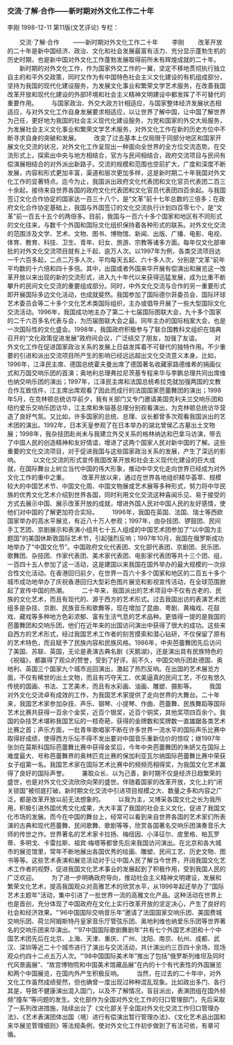 ### 交流·了解·合作——新时期对外文化工作二十年
李刚
1998-12-11
第11版(文艺评论)
专栏：

　　交流·了解·合作
　　——新时期对外文化工作二十年
　　李刚
　　改革开放的二十年是新中国经济、政治、文化和社会发展最富有活力、充分显示蓬勃生机的历史时期，也是新中国对外文化工作蓬勃发展取得前所未有辉煌成就的二十年。
　　新时期的对外文化工作，作为国家外交工作的一翼，坚定不移地贯彻执行独立自主的和平外交政策，同时又作为有中国特色社会主义文化建设的有机组成部分，坚持为我国的现代化建设服务，为发展文化事业和繁荣文学艺术服务，在改善我国改革开放和现代化建设的外部环境和社会主义精神文明建设中都发挥了不可替代的重要作用。
　　与国家政治、外交大政方针相适应，与国家整体经济发展状态相适应，与对外文化工作自身发展要求相适应，以让世界了解中国，让中国了解世界为己任，更好地为我国的社会主义现代化建设服务，为党和国家的外交大局服务，为发展社会主义文化事业和繁荣文学艺术服务，对外文化工作在新的历史方位中不断寻求自身的突破和发展。
　　改变了过去基本上仅局限于同部分地区和国家开展文化交流的状况，对外文化工作呈现出一种面向全世界的全方位交流态势。在交流形式上，探索出中央与地方相结合，官方与民间相结合，政府交流项目与民间有偿演展相结合的对外派出新路子。交流的规模和范围也空前扩大，广度和深度不断发展，内容和形式更加丰富，渠道和层次更加多样，这是新时期二十年我国对外文化工作的显著特点。迄今为止，我国派出政府文化代表团和文化官员代表团二百三十余起，接待来自世界各国的政府文化代表团和文化官员代表团四百余起。与我国签订文化合作协定的国家达一百三十八个，是“文革”前十七年总数的三倍多；在政府文化合作协定基础上，我国与外国签订的文化交流执行计划四百零七个，是“文革”前一百五十五个的两倍多。目前，我国与一百六十多个国家和地区有不同形式的文化往来，与数千个外国和国际文化组织保持着各种形式的联系。对外文化交流的范围涉及文学、艺术、文物、图书、博物馆、新闻、出版、广播、电影、电视、体育、教育、科技、卫生、青年、妇女、旅游、宗教等诸多方面。每年仅文化部审批的对外文化交流项目就有上千起、逾万人次。以1997年为例，各类交流项目达一千六百多起，二点二万多人次，平均每天五起、六十多人次，分别是“文革”前年平均数的十六倍和四十多倍。其中，出国或者外国来华开展有偿演出和展览这一改革开放以来出现的新的交流形式，进入九十年代以来获得迅猛发展，成为比重不断攀升的民间文化交流的重要组成部分。同时，中外文化交流与合作的另一重要形式即开展国际多边文化活动，也成就斐然。我国参加了国际德尔菲委员会、国际环球艺术委员会等二十多个文化艺术类国际组织，主办或倡导开展了一些大型国际文化交流活动。1996年，我国成功地主办了第二十七届国际图联大会，九十多个国家的二千六百多名代表与会，为历届图联大会之最。同年主办的国际档案大会，也是一次国际性的文化盛会。1998年，我国政府积极参与了联合国教科文组织在瑞典召开的“文化政策促进发展”政府间会议，广泛结交了朋友，加强了友谊。
　　对外文化工作在促进国家政治关系的发展上日益发挥着不可替代的独特作用。不少重要的引进和派出交流项目所产生的影响已经远远超出文化交流意义本身。比如，1996年，江泽民主席、德国总统霍夫曼出席了德国著名收藏家路德维希的捐画仪式和万国交响乐团的首演；奥地利总理弗拉尼茨基专程来华与李鹏总理共同出席维也纳交响乐团的演出；1997年，江泽民主席和法国总统希拉克就加强两国的文教合作互致信件，江主席出席观看了因此而成行的法国国家芭蕾舞团的演出；1998年5月，在克林顿总统访华前夕，我有关部门又专门邀请美国克利夫兰交响乐团和纽约爱乐交响乐团访华，江主席和朱镕基总理分别观看演出，为克林顿总统访华营造了良好气氛。又比如，许多国家的总统、总理、议长都曾多次观看我国派出的艺术团的演出。1992年，日本天皇参观了在日本举办的湖北曾侯乙古墓出土文物展；1998年，我杂技团赴尚未与我建立外交关系的格林纳达和巴拿马访演，带去了中国人民的创造精神和友好情谊，增进了这两个国家人民对新中国的了解。这些重要的文化交流项目，对于促进我国与这些国家政治关系的发展，产生了深远的影响。
　　以文化交流的形式宣传我国改革开放和社会主义现代化建设的巨大成就，在国际舞台上树立当代中国的伟大形象，推动中华文化走向世界已经成为对外文化工作的重中之重。
　　改革开放以来，通过在世界各地组织精华荟萃、规模较大的中国艺术节、中国文化周、中国文物展或艺术展等多种形式，努力将中华民族的优秀文化艺术介绍到世界各国，同时利用文化交流这种喜闻乐见、易于接受的方式去展示中国、展示改革开放的成就，增进外国人民对中国人民的友好感情，使他们对中国的了解更加符合实际。
　　1996年，我国在英国、法国、瑞士等西欧国家举办的高水平展览，有近八十万人参观；1997年，由杂技团、锣鼓团、民间手工艺团、京剧展示和表演小组共七十五人组成的中国艺术团参加了“以中国为主题国”的美国休斯敦国际艺术节，引起强烈反响；1997年10月，我国在俄罗斯成功地举办了“中国文化节”。中国政府文化代表团、文化部代表团、京剧团、民乐团、歌舞团、杂技团、作家代表团、美术家代表团、电影家代表团等共十三个团、组，一百四十五人参加了这一活动，这是建国以来我国在国外举办的最大规模的一次综合性文化活动。在香港回归前夕，在世界一百六十多个国家和地区的二百五十多个城市成功地举办了庆祝香港回归大型彩色图片展览和影视宣传活动，在全球范围掀起了宣传中国的热潮。
　　二十年来，我国派出的艺术项目中不仅有古老的、民族的文化艺术，而且有现代的、源于西方的艺术形式。过去我国出访的表演艺术团组多是杂技、京剧、民族音乐和歌舞等，现在增加了昆曲、粤剧、黄梅戏、花鼓戏、藏戏等多种地方色彩浓郁、富有生活气息的艺术品种。更值得一提的是我国的芭蕾舞团和交响乐团，他们在近年来的出国访问演出中获得了很大的成功。这些来自西方的艺术形式，经过我国艺术工作者的刻苦摸索和潜心钻研，不仅保留了原有的艺术特色，而且赋予了民族内容和民族风格。1986年，中央芭蕾舞团先后访问了美国、苏联、英国，无论是表演古典名剧《天鹅湖》，还是演出具有民族特色的《祝福》，都赢得了观众的赞誉，受到了好评。前不久，中国交响乐团赴德国、奥地利、英国三个国家九个城市巡回演出，激起了热烈反响。在出国的艺术展览方面，不仅有稀世的出土文物，而且有巧夺天工、优美逼真的民间工艺，不仅有悠久传统的国画、书法、工艺美术，而且有水彩画、油画、雕塑、摄影等。
　　我国对外文化交流卓有成效的工作，为我国艺术家提供了走向世界的大舞台。二十年来，我国艺术家参加杂技、声乐、钢琴、小提琴、作曲、芭蕾舞、民族舞蹈等国际艺术比赛共获得一百余个金奖，近百个银奖，近百个铜奖，其他奖项四百余个。我国的杂技艺术堪称我国艺坛的一枝奇葩，获得的金牌数和奖牌数一直雄踞各类艺术比赛之首；声乐方面，一批青年歌唱家不断在许多世界一流水平的国际声乐比赛中取得好成绩，使得西方乐坛不得不发出要对中国音乐重新估价的惊叹；继1997年张剑在莫斯科国际芭蕾舞比赛中获得金奖后，今年中央芭蕾舞团的朱妍又在国际上难度最大、号称芭蕾舞界的奥林匹克比赛的保加利亚瓦尔纳国际芭蕾舞比赛中荣获女子组第一名。我国艺术家在国际艺术比赛中的频频亮相得奖，为我国文化艺术赢得了良好的国际声誉。
　　兼取众长、以为己善，新时期不仅是经济日趋繁荣的盛世，也是对外文化交流欣欣向荣的盛世。伴随着国家的改革开放，文化上的“闭关锁国”被彻底打破。新时期文化交流中引进项目规模之大、数量之多和内容之广泛，都是改革开放以前无法想象的。
　　以我为主，又博采各国文化之长为我所用，积极引进外国优秀文化成果，大大丰富了我国的社会主义文化，促进了我国文化市场的发展。而今在中国的舞台上，经常可以看到来自世界各国的艺术家们所表演的古典和现代芭蕾舞、民间歌舞、歌剧等等，欣赏各国著名交响乐团演奏音乐大师的传世之作。世界著名的艺术家卡拉扬、梅纽因、小泽征尔、皮里格、帕瓦罗蒂、多明戈、卡雷拉斯、祖宾·梅塔等都曾先后来我国访问演出。在北京和各大城市的展览馆里，常年不断地展出各国优秀的绘画、雕塑、民间工艺、历史文物、图书等等。这些艺术表演和展览活动对于让中国人民了解当今世界，开阔我国文化艺术工作者的视野，促进我国文化艺术事业的发展起到了积极作用，受到我国人民的广泛欢迎。
　　为了进一步明确政府导向，推动社会主义精神文明建设，发展和繁荣文化艺术，提高我国观众对高雅艺术的欣赏水平，从1996年起还举办了“国际艺术主题年”活动，集中引进了一批世界一流的高雅文化产品。这种活动在世界上也是首创，充分体现了中国政府在文化上实行改革开放的坚定决心，产生了良好的社会和经济效果。“’96中国国际交响音乐年”邀请了法国国家交响乐团、美国费城交响乐团、荷兰阿姆斯特丹皇家音乐厅管弦乐团、奥地利维也纳爱乐乐团等世界著名的交响乐团来华演出。“’97中国国际歌剧舞剧年”共有七个外国艺术团和十个中国艺术团先后在北京、上海、天津、重庆、广州、沈阳、南京、杭州、成都、武汉、深圳等近二十个城市进行了演出与交流活动，共计演出约三百四十余场，现场观众约四十二点五万人次。“’98中国国际美术年”推出了包括“俄罗斯列维坦及同时代风景画展”、“故宫博物院和中国美术馆藏品展”在内的十个有代表性的外国展览和两个中国展览，在国内外产生积极反响。
　　当然，在过去的二十年中，对外文化工作虽然成绩斐然，但也确曾一度出现过种种混乱现象。比如政出多门、各行其是，导致不健康演出混入国门，以及不了解情况，盲目派出，表演团组在国外频频“撞车”等问题的发生。文化部作为全国对外文化工作的归口管理部门，先后采取了一系列改进措施，陆续出台了《文化部关于全国对外文化交流工作归口管理办法》、《艺术表演团体出国（境）进行有偿演出暂行管理办法》、《文化艺术品出国和来华展览管理细则》等法规条例，使对外文化工作初步做到了有法可依，有章可循。
